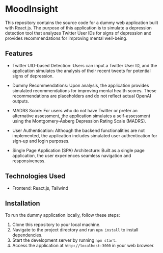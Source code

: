 # MoodInsight
This repository contains the source code for a dummy web application built with React.js. The purpose of this application is to simulate a depression detection tool that analyzes Twitter User IDs for signs of depression and provides recommendations for improving mental well-being. 

## Features

- Twitter UID-based Detection: Users can input a Twitter User ID, and the application simulates the analysis of their recent tweets for potential signs of depression.

- Dummy Recommendations: Upon analysis, the application provides simulated recommendations for improving mental health scores. These recommendations are placeholders and do not reflect actual OpenAI outputs.

- MADRS Score: For users who do not have Twitter or prefer an alternative assessment, the application simulates a self-assessment using the Montgomery-Åsberg Depression Rating Scale (MADRS). 

- User Authentication: Although the backend functionalities are not implemented, the application includes simulated user authentication for sign-up and login purposes.

- Single Page Application (SPA) Architecture: Built as a single page application, the user experiences seamless navigation and responsiveness.

## Technologies Used

- Frontend: React.js, Tailwind

## Installation

To run the dummy application locally, follow these steps:

1. Clone this repository to your local machine.
2. Navigate to the project directory and run `npm install` to install dependencies.
3. Start the development server by running `npm start`.
4. Access the application at `http://localhost:3000` in your web browser.
